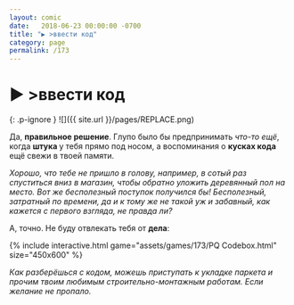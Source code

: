 ```yaml
---
layout: comic
date:   2018-06-23 00:00:00 -0700
title: "▶️ >ввести код"
category: page
permalink: /173
---
```

# ▶️ >ввести код

{: .p-ignore }
![]({{ site.url }}/pages/REPLACE.png)

Да, <strong>правильное решение</strong>. Глупо было бы предпринимать <em>что-то ещё</em>, когда <strong>штука </strong>у тебя прямо под носом, а воспоминания о <strong>кусках кода</strong> ещё свежи в твоей памяти.

<em>Хорошо, что тебе не пришло в голову, например, в сотый раз спуститься вниз в магазин, чтобы обратно уложить деревянный пол на место. Вот же бесполезный поступок получился бы! Бесполезный, затратный по времени, да и к тому же не такой уж и забавный, как кажется с первого взгляда, не правда ли?</em>

А, точно. Не буду отвлекать тебя от <strong>дела</strong>:

{% include interactive.html game="assets/games/173/PQ Codebox.html" size="450x600" %}

<em>Как разберёшься с кодом, можешь приступать к укладке паркета и прочим твоим любимым строительно-монтажным работам. Если желание не пропало.</em>
